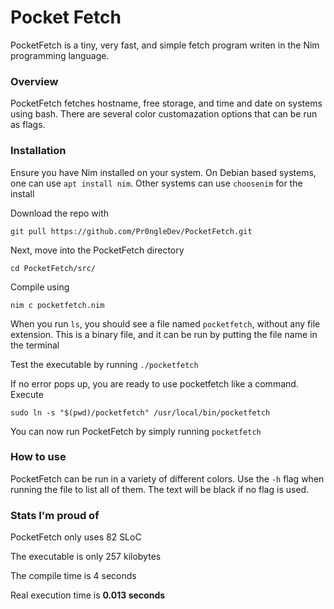 # Pocket Fetch
PocketFetch is a tiny, very fast, and simple fetch program writen in the Nim programming language.

### Overview
PocketFetch fetches hostname, free storage, and time and date on systems using bash. There are several color customazation options that can be run as flags. 

### Installation

Ensure you have Nim installed on your system. On Debian based systems, one can use `apt install nim`. Other systems can use `choosenim` for the install   

Download the repo with

`git pull https://github.com/Pr0ngleDev/PocketFetch.git`

Next, move into the PocketFetch directory

`cd PocketFetch/src/`

Compile using

`nim c pocketfetch.nim`

When you run `ls`, you should see a file named `pocketfetch`, without any file extension. This is a binary file, and it can be run by putting the file name in the terminal

Test the executable by running `./pocketfetch`

If no error pops up, you are ready to use pocketfetch like a command. Execute 

`sudo ln -s "$(pwd)/pocketfetch" /usr/local/bin/pocketfetch`

You can now run PocketFetch by simply running `pocketfetch`

### How to use

PocketFetch can be run in a variety of different colors. Use the `-h` flag when running the file to list all of them. The text will be black if no flag is used.

### Stats I'm proud of

PocketFetch only uses 82 SLoC

The executable is only 257 kilobytes 

The compile time is 4 seconds 

Real execution time is **0.013 seconds**
